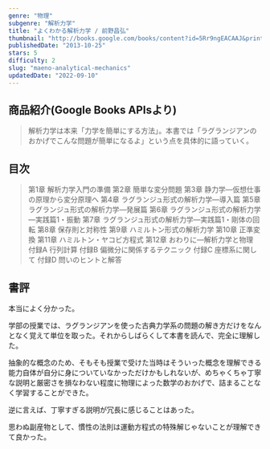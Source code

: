 ```yaml
---
genre: "物理"
subgenre: "解析力学"
title: "よくわかる解析力学 / 前野昌弘"
thumbnail: "http://books.google.com/books/content?id=5Rr9ngEACAAJ&printsec=frontcover&img=1&zoom=1&source=gbs_api"
publishedDate: "2013-10-25"
stars: 5
difficulty: 2
slug: "maeno-analytical-mechanics"
updatedDate: "2022-09-10"
---
```


## 商品紹介(Google Books APIsより)

> 解析力学は本来「力学を簡単にする方法」。本書では「ラグランジアンのおかげでこんな問題が簡単になるよ」という点を具体的に語っていく。

## 目次

> 第1章 解析力学入門の準備
> 第2章 簡単な変分問題
> 第3章 静力学―仮想仕事の原理から変分原理へ
> 第4章 ラグランジュ形式の解析力学―導入篇
> 第5章 ラグランジュ形式の解析力学―発展篇
> 第6章 ラグランジュ形式の解析力学―実践篇1・振動
> 第7章 ラグランジュ形式の解析力学―実践篇1・剛体の回転
> 第8章 保存則と対称性
> 第9章 ハミルトン形式の解析力学
> 第10章 正準変換
> 第11章 ハミルトン・ヤコビ方程式
> 第12章 おわりに―解析力学と物理
> 付録A 行列計算
> 付録B 偏微分に関係するテクニック
> 付録C 座標系に関して
> 付録D 問いのヒントと解答

## 書評

本当によく分かった。

学部の授業では、ラグランジアンを使った古典力学系の問題の解き方だけをなんとなく覚えて単位を取った。それからしばらくして本書を読んで、完全に理解した。

抽象的な概念のため、そもそも授業で受けた当時はそういった概念を理解できる能力自体が自分に身についていなかっただけかもしれないが、めちゃくちゃ丁寧な説明と厳密さを損なわない程度に物理によった数学のおかげで、詰まることなく学習することができた。

逆に言えば、丁寧すぎる説明が冗長に感じることはあった。

思わぬ副産物として、慣性の法則は運動方程式の特殊解じゃないことが理解できて良かった。

